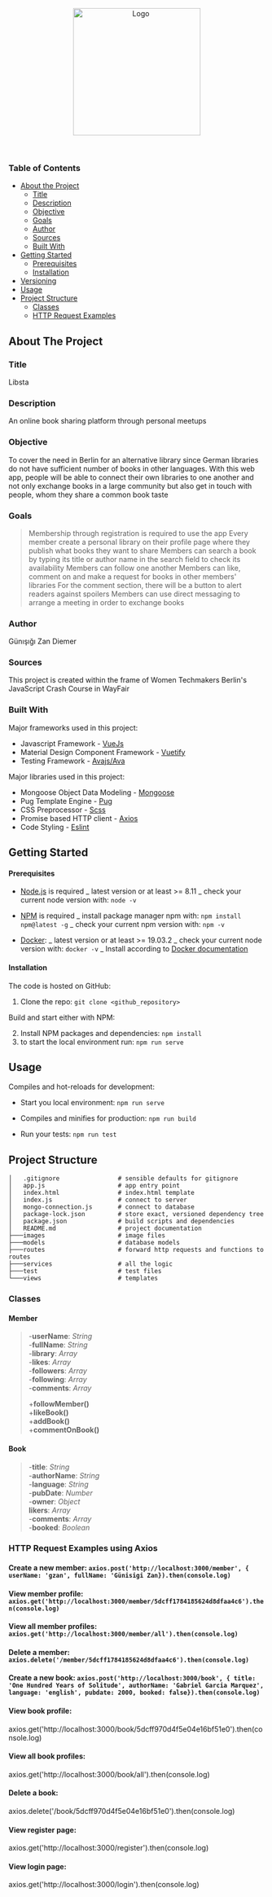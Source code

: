 <p align="center">
  <img src="../master/images/logo.png" width="250" alt="Logo">
</p>
<br />

### Table of Contents

- [About the Project](#about-the-project)
  - [Title](#title)
  - [Description](#description)
  - [Objective](#objective)
  - [Goals](#goals)
  - [Author](#author)
  - [Sources](#sources)
  - [Built With](#built-with)
- [Getting Started](#getting-started)
  - [Prerequisites](#prerequisites)
  - [Installation](#installation)
- [Versioning](#versioning)
- [Usage](#usage)
- [Project Structure](#project-structure)
  - [Classes](#classes)
  - [HTTP Request Examples](#axios-examples)


<a name="about-the-project"/>

## About The Project
<a name="description"/>

### Title
Libsta

<a name="description"/>

### Description
An online book sharing platform through personal meetups
<a name="objective"/>

### Objective
To cover the need in Berlin for an alternative library since German libraries do not have sufficient number of books in other languages. With this web app, people will be able to connect their own libraries to one another and not only exchange books in a large community but also get in touch with people, whom they share a common book taste
<a name="goals"/>

### Goals
>Membership through registration is required to use the app
>Every member create a personal library on their profile page where they publish what books they want to share
>Members can search a book by typing its title or author name in the search field to check its availability
>Members can follow one another
>Members can like, comment on and make a request for books in other members' libraries
>For the comment section, there will be a button to alert readers against spoilers
>Members can use direct messaging to arrange a meeting in order to exchange books
<a name="author"/>

### Author 
Günışığı Zan Diemer

<a name="sources"/>

### Sources
This project is created within the frame of Women Techmakers Berlin's JavaScript Crash Course in WayFair

<a name="built-with"/>

### Built With

Major frameworks used in this project:

- Javascript Framework - [VueJs ](https://vuejs.org) 
- Material Design Component Framework - [Vuetify](https://vuetifyjs.com) 
- Testing Framework - [Avajs/Ava](https://github.com/avajs/ava)

Major libraries used in this project:

- Mongoose Object Data Modeling - [Mongoose](https://mongoosejs.com/)
- Pug Template Engine - [Pug](https://pugjs.org/api/getting-started.html)
- CSS Preprocessor - [Scss](https://sass-lang.com)
- Promise based HTTP client - [Axios](https://github.com/axios/axios)
- Code Styling - [Eslint](https://eslint.org)

## Getting Started

<a name="prerequisites"/>

#### Prerequisites

- [Node.js](https://nodejs.org/en/) is required 
  _ latest version or at least >= 8.11 
  _ check your current node version with: `node -v`

- [NPM](https://www.npmjs.com/) is required
  _ install package manager npm with: `npm install npm@latest -g`
  _ check your current npm version with: `npm -v`


- [Docker](https://docs.docker.com):
  _ latest version or at least >= 19.03.2
  _ check your current node version with: `docker -v`
  _ Install according to [Docker documentation](https://docs.docker.com)

<a name="installation"/>

#### Installation

The code is hosted on GitHub:

1. Clone the repo:
   `git clone <github_repository>`
      
Build and start either with NPM:

2. Install NPM packages and dependencies:
   `npm install`
3. to start the local environment run: `npm run serve`


## Usage

Compiles and hot-reloads for development:

- Start you local environment: `npm run serve`

- Compiles and minifies for production: `npm run build`

- Run your tests: `npm run test`

<a name="project-structure"/>

## Project Structure

```
│   .gitignore                # sensible defaults for gitignore
│   app.js                    # app entry point
│   index.html                # index.html template
│   index.js                  # connect to server
│   mongo-connection.js       # connect to database 
│   package-lock.json         # store exact, versioned dependency tree
│   package.json              # build scripts and dependencies
│   README.md                 # project documentation
├───images                    # image files
├───models                    # database models
├───routes                    # forward http requests and functions to routes
├───services                  # all the logic 
├───test                      # test files
└───views                     # templates
```   
<a name="classes"/>

### Classes 

#### Member
>-**userName**: _String_<br />
>-**fullName**: _String_<br />
>-**library**: _Array_<br />
>-**likes**: _Array_<br />
>-**followers**: _Array_<br />
>-**following**: _Array_<br />
>-**comments**: _Array_<br />
>
>+**followMember()**<br />
>+**likeBook()**<br />
>+**addBook()**<br />
>+**commentOnBook()**<br />

#### Book
>-**title**: _String_<br />
>-**authorName**: _String_<br />
>-**language**: _String_<br />
>-**pubDate**: _Number_<br />
>-**owner**: _Object_<br />
>**likers**: _Array_<br />
>-**comments**: _Array_<br />
>-**booked**: _Boolean_<br />

<a name="axios-examples"/>

### HTTP Request Examples using Axios

#### Create a new member: ```axios.post('http://localhost:3000/member', { userName: 'gzan', fullName: 'Günisigi Zan}).then(console.log)```

#### View member profile: ```axios.get('http://localhost:3000/member/5dcff1784185624d8dfaa4c6').then(console.log)```

#### View all member profiles: ```axios.get('http://localhost:3000/member/all').then(console.log)```

#### Delete a member: ```axios.delete('/member/5dcff1784185624d8dfaa4c6').then(console.log)```

#### Create a new book: ```axios.post('http://localhost:3000/book', { title: 'One Hundred Years of Solitude', authorName: 'Gabriel Garcia Marquez', language: 'english', pubdate: 2000, booked: false}).then(console.log)```

#### View book profile:
axios.get('http://localhost:3000/book/5dcff970d4f5e04e16bf51e0').then(console.log)

#### View all book profiles:
axios.get('http://localhost:3000/book/all').then(console.log)

#### Delete a book:
axios.delete('/book/5dcff970d4f5e04e16bf51e0').then(console.log)

#### View register page:
axios.get('http://localhost:3000/register').then(console.log)

#### View login page:
axios.get('http://localhost:3000/login').then(console.log)




